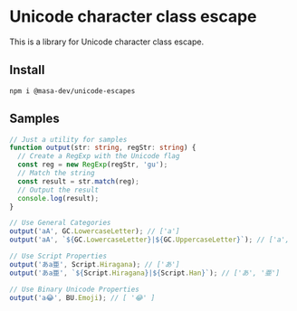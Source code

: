 # Unicode character class escape

This is a library for Unicode character class escape.

## Install

```
npm i @masa-dev/unicode-escapes
```

## Samples

```typescript
// Just a utility for samples
function output(str: string, regStr: string) {
  // Create a RegExp with the Unicode flag
  const reg = new RegExp(regStr, 'gu');
  // Match the string
  const result = str.match(reg);
  // Output the result
  console.log(result);
}

// Use General Categories
output('aA', GC.LowercaseLetter); // ['a']
output('aA', `${GC.LowercaseLetter}|${GC.UppercaseLetter}`); // ['a', 'A']

// Use Script Properties
output('あa亜', Script.Hiragana); // ['あ']
output('あa亜', `${Script.Hiragana}|${Script.Han}`); // ['あ', '亜']

// Use Binary Unicode Properties
output('a😂', BU.Emoji); // [ '😂' ]
```